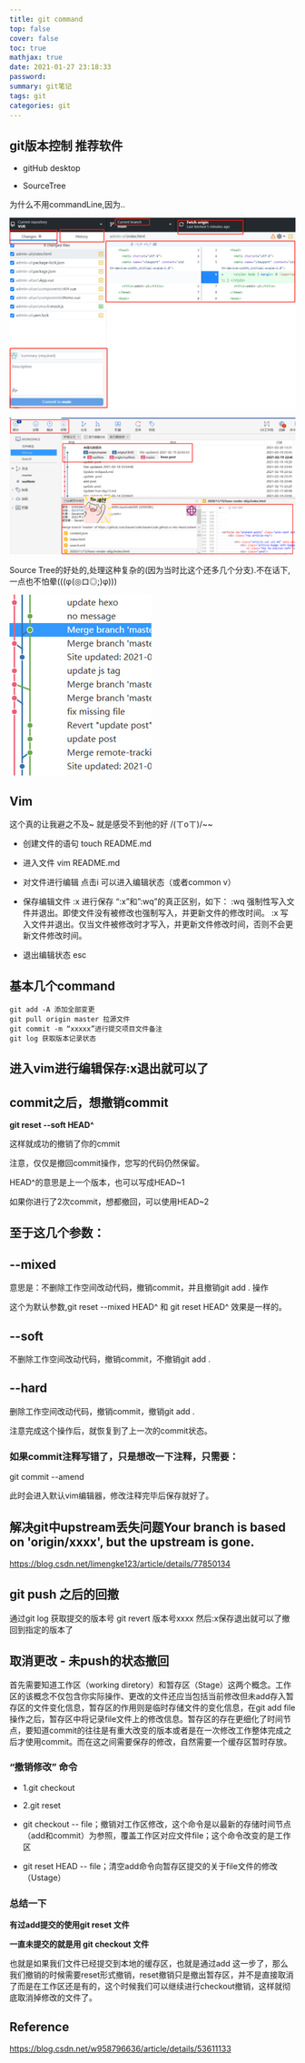 ```yaml
---
title: git command
top: false
cover: false
toc: true
mathjax: true
date: 2021-01-27 23:18:33
password:
summary: git笔记
tags: git
categories: git
---
```


## git版本控制 推荐软件
- gitHub desktop 

- SourceTree

为什么不用commandLine,因为..

  ![gitHub Desktop](git-command/image-20210220133043365.png)

![SourceTree](git-command/image-20210220133305975.png)

Source Tree的好处的,处理这种复杂的(因为当时比这个还多几个分支).不在话下, 一点也不怕晕(((φ(◎ロ◎;)φ)))

![](git-command/image-20210220133351680.png)

## Vim 

这个真的让我避之不及~ 就是感受不到他的好 /(ㄒoㄒ)/~~

- 创建文件的语句   touch README.md

- 进入文件  vim README.md

- 对文件进行编辑   点击i 可以进入编辑状态（或者common v）

- 保存编辑文件
:x  进行保存
“:x”和”:wq”的真正区别，如下：
:wq   强制性写入文件并退出。即使文件没有被修改也强制写入，并更新文件的修改时间。
:x   写入文件并退出。仅当文件被修改时才写入，并更新文件修改时间，否则不会更新文件修改时间。

- 退出编辑状态  esc

## 基本几个command

```
git add -A 添加全部变更
git pull origin master 拉源文件
git commit -m “xxxxx”进行提交项目文件备注
git log 获取版本记录状态
```

## 进入vim进行编辑保存:x退出就可以了

## commit之后，想撤销commit

**git reset --soft HEAD^**

这样就成功的撤销了你的cmmit

注意，仅仅是撤回commit操作，您写的代码仍然保留。

HEAD^的意思是上一个版本，也可以写成HEAD~1

如果你进行了2次commit，想都撤回，可以使用HEAD~2



## 至于这几个参数：

## --mixed 

意思是：不删除工作空间改动代码，撤销commit，并且撤销git add . 操作

这个为默认参数,git reset --mixed HEAD^ 和 git reset HEAD^ 效果是一样的。

## --soft  

不删除工作空间改动代码，撤销commit，不撤销git add . 

## --hard

删除工作空间改动代码，撤销commit，撤销git add . 

注意完成这个操作后，就恢复到了上一次的commit状态。

### 如果commit注释写错了，只是想改一下注释，只需要：

git commit --amend

此时会进入默认vim编辑器，修改注释完毕后保存就好了。

## 解决git中upstream丢失问题Your branch is based on 'origin/xxxx', but the upstream is gone.

https://blog.csdn.net/limengke123/article/details/77850134

## git push 之后的回撤

通过git log 获取提交的版本号
git revert 版本号xxxx
然后:x保存退出就可以了撤回到指定的版本了

## 取消更改 - 未push的状态撤回

  首先需要知道工作区（working diretory）和暂存区（Stage）这两个概念。工作区的该概念不仅包含你实际操作、更改的文件还应当包括当前修改但未add存入暂存区的文件变化信息，暂存区的作用则是临时存储文件的变化信息，在git add file操作之后，暂存区中将记录file文件上的修改信息。暂存区的存在更细化了时间节点，要知道commit的往往是有重大改变的版本或者是在一次修改工作整体完成之后才使用commit。而在这之间需要保存的修改，自然需要一个缓存区暂时存放。
### “撤销修改” 命令
- 1.git checkout

- 2.git reset

- git checkout -- file；撤销对工作区修改，这个命令是以最新的存储时间节点（add和commit）为参照，覆盖工作区对应文件file；这个命令改变的是工作区

- git reset HEAD -- file；清空add命令向暂存区提交的关于file文件的修改（Ustage）

### 总结一下

**有过add提交的使用git reset 文件**

**一直未提交的就是用 git checkout 文件** 

也就是如果我们文件已经提交到本地的缓存区，也就是通过add 这一步了，那么我们撤销的时候需要reset形式撤销，reset撤销只是撤出暂存区，并不是直接取消了而是在工作区还是有的，这个时候我们可以继续进行checkout撤销，这样就彻底取消掉修改的文件了。


## Reference 

https://blog.csdn.net/w958796636/article/details/53611133

